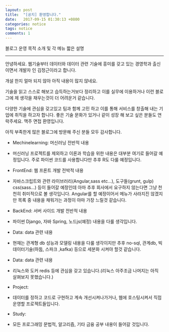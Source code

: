 ```yaml
---
layout: post
title:  "[공지] 환영합니다."
date:   2017-09-15 01:30:13 +0800
categories: notice
tags: notice
comments: 1
---
```


블로그 운영 목적 소개 및 각 메뉴 짧은 설명

---


안녕하세요. 웹기술부터 데이터와 데이터 관련 기술에 흥미를 갖고 있는 경영학과 출신이면서 개발자 인 김정근이라고 합니다. 

개설 한지 얼마 되지 않아 아직 내용이 많지 않네요. 

기술을 읽고 스스로 해보고 습득하는거보다 정리하고 이를 실무에 이용하거나 이런 블로그에 제 생각을 채우는것이 더 어려운거 같습니다.

다양한 기술에 관심을 갖고있고 팀과 함께 고민 하고 이를 통해 서비스를 창출해 내는 기업에 취직을 하고자 합니다. 좋은 기술 문화가 있거나 같이 성장 해 보고 싶은 분들도 연락주세요. 맥주 면접 환영입니다.

아직 부족한게 많은 블로그에 방문해 주신 분들 모두 감사합니다.

* Mechinelearning: 머신러닝 전반적 내용
- 머신러닝 프로젝트를 제외하고 이론과 학습을 위한 내용은 대부분 여기로 들어갈 예정입니다. 주로 파이썬 코드를 사용합니다만 추후 R도 다룰 예정입니다.

* FrontEnd: 웹 프론트 개발 전박적 내용
- 자바스크립트와 관련 라이브러리(Angular,sass etc...), 도구들(grunt, gulp) css(sass...) 등이 들어갈 예정인데 아마 추후 회사에서 
요구하지 않는다면 그냥 천천히 취미적으로 볼 생각입니다. Angular를 할 예정이어서 메뉴가 사라지진 않겠지만 목록 중 내용을 채워가는 과정이 아마 가장 느릴것 같습니다.

* BackEnd: 서버 사이드 개발 전반적 내용
- 파이썬 Django, 자바 Spring, 노드js(예정) 내용을 다룰 생각입니다.

* Data: data 관련 내용
- 현재는 관계형 db 성능과 모델링 내용을 다룰 생각이지만 추후 no-sql, 관계db, 빅데이터기술(하둡, 스파크 ,kafka) 등으로 세분화 시켜야 할것 같습니다.

* Data: data 관련 내용
- 리눅스와 도커 redis 등에 관심을 갖고 있습니다.(리눅스 아주조금 나머지는 아직 살펴보지 못했습니다.)

* Project: 
- 데이터를 정하고 코드로 구현하고 계속 개선시켜나가거나, 웹에 호스팅시켜서 직접 운영할 프로젝트들입니다.

* Study: 
- 모든 프로그래밍 문법적, 알고리즘, 기타 금융 공부 내용이 들어갈 것입니다.

